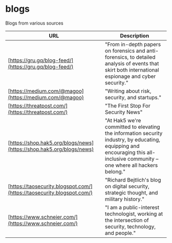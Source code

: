 # blogs
Blogs from various sources

| URL | Description |
| --- | --- |
| [https://gru.gq/blog-feed/](https://gru.gq/blog-feed/) | "From in-depth papers on forensics and anti-forensics, to detailed analysis of events that skirt both international espionage and cyber security." |
| [https://medium.com/@magoo](https://medium.com/@magoo) | "Writing about risk, security, and startups." |
| [https://threatpost.com/](https://threatpost.com/) | "The First Stop For Security News" |
| [https://shop.hak5.org/blogs/news](https://shop.hak5.org/blogs/news) | "At Hak5 we're committed to elevating the information security industry, by educating, equipping and encouraging this all-inclusive community – one where all hackers belong." |
| [https://taosecurity.blogspot.com/](https://taosecurity.blogspot.com/) | "Richard Bejtlich's blog on digital security, strategic thought, and military history." |
| [https://www.schneier.com/](https://www.schneier.com/) | "I am a public-interest technologist, working at the intersection of security, technology, and people." |
